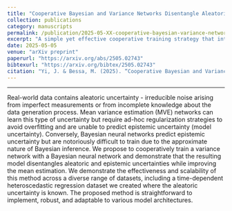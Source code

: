 ```yaml
---
title: "Cooperative Bayesian and Variance Networks Disentangle Aleatoric and Epistemic Uncertainties"
collection: publications
category: manuscripts
permalink: /publication/2025-05-XX-cooperative-bayesian-variance-networks
excerpt: "A simple yet effective cooperative training strategy that integrates a Variance estimation network with a Bayesian neural network, achieving accurate mean prediction while disentangling aleatoric and epistemic uncertainties."
date: 2025-05-05
venue: "arXiv preprint"
paperurl: "https://arxiv.org/abs/2505.02743"
bibtexurl: "https://arxiv.org/bibtex/2505.02743"
citation: "Yi, J. & Bessa, M. (2025). “Cooperative Bayesian and Variance Networks Disentangle Aleatoric and Epistemic Uncertainties.” arXiv preprint arXiv:2505.02743."
---
```


---

Real-world data contains aleatoric uncertainty - irreducible noise arising from imperfect measurements or from incomplete knowledge about the data generation process. Mean variance estimation (MVE) networks can learn this type of uncertainty but require ad-hoc regularization strategies to avoid overfitting and are unable to predict epistemic uncertainty (model uncertainty). Conversely, Bayesian neural networks predict epistemic uncertainty but are notoriously difficult to train due to the approximate nature of Bayesian inference. We propose to cooperatively train a variance network with a Bayesian neural network and demonstrate that the resulting model disentangles aleatoric and epistemic uncertainties while improving the mean estimation. We demonstrate the effectiveness and scalability of this method across a diverse range of datasets, including a time-dependent heteroscedastic regression dataset we created where the aleatoric uncertainty is known. The proposed method is straightforward to implement, robust, and adaptable to various model architectures.